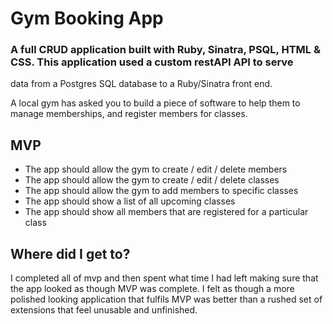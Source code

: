 # Gym Booking App

### A full CRUD application built with Ruby, Sinatra, PSQL, HTML & CSS. This application used a custom restAPI API to serve
data from a Postgres SQL database to a Ruby/Sinatra front end.

A local gym has asked you to build a piece of software to help them to manage memberships, and register members for classes.

## MVP

* The app should allow the gym to create / edit / delete members
* The app should allow the gym to create / edit / delete classes
* The app should allow the gym to add members to specific classes
* The app should show a list of all upcoming classes
* The app should show all members that are registered for a particular class

## Where did I get to?

I completed all of mvp and then spent what time I had left making sure that the app looked as though MVP was complete.
I felt as though a more polished looking application that fulfils MVP was better than a rushed set of extensions that
feel unusable and unfinished.
